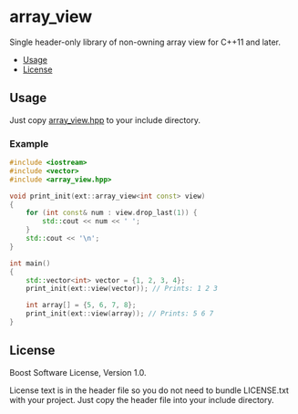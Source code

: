 array\_view
===========

Single header-only library of non-owning array view for C++11 and later.

- [Usage](#usage)
- [License](#license)

## Usage

Just copy [array\_view.hpp][header] to your include directory.

[header]: https://github.com/snsinfu/array_view.hpp/raw/master/array_view.hpp

### Example

```c++
#include <iostream>
#include <vector>
#include <array_view.hpp>

void print_init(ext::array_view<int const> view)
{
    for (int const& num : view.drop_last(1)) {
        std::cout << num << ' ';
    }
    std::cout << '\n';
}

int main()
{
    std::vector<int> vector = {1, 2, 3, 4};
    print_init(ext::view(vector)); // Prints: 1 2 3

    int array[] = {5, 6, 7, 8};
    print_init(ext::view(array)); // Prints: 5 6 7
}
```

## License

Boost Software License, Version 1.0.

License text is in the header file so you do not need to bundle LICENSE.txt
with your project. Just copy the header file into your include directory.
